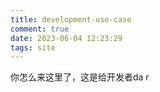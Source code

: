 ```yaml
---
title: development-use-case
comment: true
date: 2023-06-04 12:23:29
tags: site
---
```

你怎么来这里了，这是给开发者da r